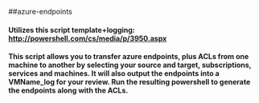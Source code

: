 ##azure-endpoints

#### Utilizes this script template+logging:  http://powershell.com/cs/media/p/3950.aspx 

#### This script allows you to transfer azure endpoints, plus ACLs from one machine to another by selecting your source and target, subscriptions, services and machines.  It will also output the endpoints into a VMName_log for your review. Run the resulting powershell to generate the endpoints along with the ACLs.

